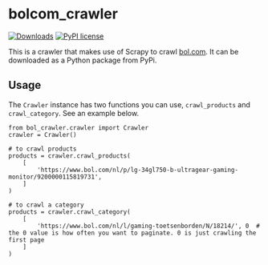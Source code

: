 # bolcom_crawler
[![Downloads](https://pepy.tech/badge/bol-crawler)](https://pepy.tech/project/bol-crawler)
[![PyPI license](https://img.shields.io/pypi/l/instauto)](https://pypi.python.org/project/instauto/)

This is a crawler that makes use of Scrapy to crawl [bol.com](https://bol.com). It can be downloaded as a Python package from PyPi. 

## Usage
The `Crawler` instance has two functions you can use, `crawl_products` and `crawl_category`. See an example below.
````
from bol_crawler.crawler import Crawler
crawler = Crawler()

# to crawl products
products = crawler.crawl_products(
    [
        'https://www.bol.com/nl/p/lg-34gl750-b-ultragear-gaming-monitor/9200000115819731',
    ]
)

# to crawl a category
products = crawler.crawl_category(
    [
        'https://www.bol.com/nl/l/gaming-toetsenborden/N/18214/', 0  # the 0 value is how often you want to paginate. 0 is just crawling the first page
    ]
)
````
